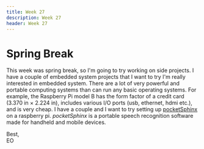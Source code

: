 ```yaml
---
title: Week 27
description: Week 27
header: Week 27
---
```


# Spring Break
This week was spring break, so I'm going to try working on side projects. I have a couple of embedded system projects that I want to try I'm really interested in embedded system. There are a lot of very powerful and portable computing systems than can run any basic operating systems. For example, the Raspberry Pi model B has the form factor of a credit card (3.370 in × 2.224 in), includes various I/O ports (usb, ethernet, hdmi etc.), and is very cheap. I have a couple and I want to try setting up [pocketSphinx](https://github.com/cmusphinx/pocketsphinx) on a raspberry pi. <i>pocketSphinx</i> is a
portable speech recognition software made for handheld and mobile devices.  

<!-- [VoxForge Audio]()

[Original CHILDES Audio]()

[Clean CHILDES Audio]()

# LTASS

# STFT

# Other acoustic measurements

# SNR, Articulation Index, Stoi

# Cleaning up scripts

# Kaldi notes

# Tapia

# Processing notes pt.2

## Circles

## Raspberry Pi & Processing -->


Best, <br />
EO
